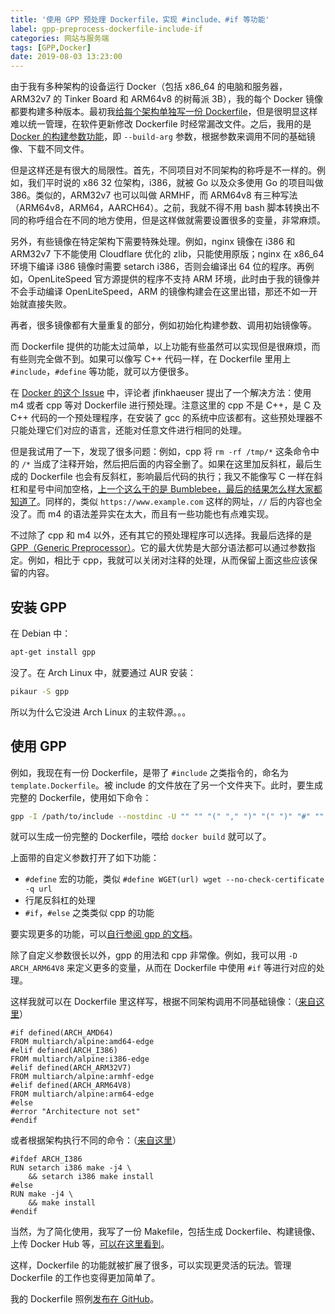 ```yaml
---
title: '使用 GPP 预处理 Dockerfile，实现 #include、#if 等功能'
label: gpp-preprocess-dockerfile-include-if
categories: 网站与服务端
tags: [GPP,Docker]
date: 2019-08-03 13:23:00
---
```

由于我有多种架构的设备运行 Docker（包括 x86_64 的电脑和服务器，ARM32v7 的 Tinker Board 和 ARM64v8 的树莓派 3B），我的每个 Docker 镜像都要构建多种版本。最初我[给每个架构单独写一份 Dockerfile][1]，但是很明显这样难以统一管理，在软件更新修改 Dockerfile 时经常漏改文件。之后，我用的是 [Docker 的构建参数功能][2]，即 `--build-arg` 参数，根据参数来调用不同的基础镜像、下载不同文件。

但是这样还是有很大的局限性。首先，不同项目对不同架构的称呼是不一样的。例如，我们平时说的 x86 32 位架构，i386，就被 Go 以及众多使用 Go 的项目叫做 386。类似的，ARM32v7 也可以叫做 ARMHF，而 ARM64v8 有三种写法（ARM64v8，ARM64，AARCH64）。之前，我就不得不用 bash 脚本转换出不同的称呼组合在不同的地方使用，但是这样做就需要设置很多的变量，非常麻烦。

另外，有些镜像在特定架构下需要特殊处理。例如，nginx 镜像在 i386 和 ARM32v7 下不能使用 Cloudflare 优化的 zlib，只能使用原版；nginx 在 x86_64 环境下编译 i386 镜像时需要 setarch i386，否则会编译出 64 位的程序。再例如，OpenLiteSpeed 官方源提供的程序不支持 ARM 环境，此时由于我的镜像并不会手动编译 OpenLiteSpeed，ARM 的镜像构建会在这里出错，那还不如一开始就直接失败。

再者，很多镜像都有大量重复的部分，例如初始化构建参数、调用初始镜像等。

而 Dockerfile 提供的功能太过简单，以上功能有些虽然可以实现但是很麻烦，而有些则完全做不到。如果可以像写 C++ 代码一样，在 Dockerfile 里用上 `#include`，`#define` 等功能，就可以方便很多。

在 [Docker 的这个 Issue][3] 中，评论者 jfinkhaeuser 提出了一个解决方法：使用 m4 或者 cpp 等对 Dockerfile 进行预处理。注意这里的 cpp 不是 C++，是 C 及 C++ 代码的一个预处理程序，在安装了 gcc 的系统中应该都有。这些预处理器不只能处理它们对应的语言，还能对任意文件进行相同的处理。

但是我试用了一下，发现了很多问题：例如，cpp 将 `rm -rf /tmp/*` 这条命令中的 `/*` 当成了注释开始，然后把后面的内容全删了。如果在这里加反斜杠，最后生成的 Dockerfile 也会有反斜杠，影响最后代码的执行；我又不能像写 C 一样在斜杠和星号中间加空格，[上一个这么干的是 Bumblebee，最后的结果怎么样大家都知道了][4]。同样的，类似 `https://www.example.com` 这样的网址，`//` 后的内容也全没了。而 m4 的语法差异实在太大，而且有一些功能也有点难实现。

不过除了 cpp 和 m4 以外，还有其它的预处理程序可以选择。我最后选择的是 [GPP（Generic Preprocessor）][5]。它的最大优势是大部分语法都可以通过参数指定。例如，相比于 cpp，我就可以关闭对注释的处理，从而保留上面这些应该保留的内容。

安装 GPP
--------

在 Debian 中：

```bash
apt-get install gpp
```

没了。在 Arch Linux 中，就要通过 AUR 安装：

```bash
pikaur -S gpp
```

所以为什么它没进 Arch Linux 的主软件源。。。

使用 GPP
--------

例如，我现在有一份 Dockerfile，是带了 `#include` 之类指令的，命名为 `template.Dockerfile`。被 include 的文件放在了另一个文件夹下。此时，要生成完整的 Dockerfile，使用如下命令：

```bash
gpp -I /path/to/include --nostdinc -U "" "" "(" "," ")" "(" ")" "#" "" -M "#" "\n" " " " " "\n" "(" ")" +c "\\\n" "" -o Dockerfile /path/to/template.Dockerfile
```

就可以生成一份完整的 Dockerfile，喂给 `docker build` 就可以了。

上面带的自定义参数打开了如下功能：

- `#define` 宏的功能，类似 `#define WGET(url) wget --no-check-certificate -q url`
- 行尾反斜杠的处理
- `#if`，`#else` 之类类似 cpp 的功能

要实现更多的功能，可以[自行参阅 gpp 的文档][6]。

除了自定义参数很长以外，gpp 的用法和 cpp 非常像。例如，我可以用 `-D ARCH_ARM64V8` 来定义更多的变量，从而在 Dockerfile 中使用 `#if` 等进行对应的处理。

这样我就可以在 Dockerfile 里这样写，根据不同架构调用不同基础镜像：（[来自这里][7]）

```docker
#if defined(ARCH_AMD64)
FROM multiarch/alpine:amd64-edge
#elif defined(ARCH_I386)
FROM multiarch/alpine:i386-edge
#elif defined(ARCH_ARM32V7)
FROM multiarch/alpine:armhf-edge
#elif defined(ARCH_ARM64V8)
FROM multiarch/alpine:arm64-edge
#else
#error "Architecture not set"
#endif
```

或者根据架构执行不同的命令：（[来自这里][8]）

```docker
#ifdef ARCH_I386
RUN setarch i386 make -j4 \
    && setarch i386 make install
#else
RUN make -j4 \
    && make install
#endif
```

当然，为了简化使用，我写了一份 Makefile，包括生成 Dockerfile、构建镜像、上传 Docker Hub 等，[可以在这里看到][9]。

这样，Dockerfile 的功能就被扩展了很多，可以实现更灵活的玩法。管理 Dockerfile 的工作也变得更加简单了。

我的 Dockerfile 照例[发布在 GitHub][10]。

  [1]: /article/modify-computer/build-arm-docker-image-on-x86-docker-hub-travis-automatic-build.lantian
  [2]: /article/modify-website/docker-build-arg-multi-arch-share-one-dockerfile.lantian
  [3]: https://github.com/moby/moby/issues/735#issuecomment-37273719
  [4]: https://github.com/MrMEEE/bumblebee-Old-and-abbandoned/commit/a047be85247755cdbe0acce6f1dafc8beb84f2ac
  [5]: https://files.nothingisreal.com/software/gpp/gpp.html
  [6]: https://files.nothingisreal.com/software/gpp/gpp.html
  [7]: https://github.com/xddxdd/dockerfiles/blob/f4b054c1c0736e432c329dea18669999933ff439/include/image/multiarch_alpine_edge.Dockerfile
  [8]: https://github.com/xddxdd/dockerfiles/blob/f4b054c1c0736e432c329dea18669999933ff439/dockerfiles/nginx/template.Dockerfile
  [9]: https://github.com/xddxdd/dockerfiles/blob/f4b054c1c0736e432c329dea18669999933ff439/Makefile
  [10]: https://github.com/xddxdd/dockerfiles/tree/f4b054c1c0736e432c329dea18669999933ff439

